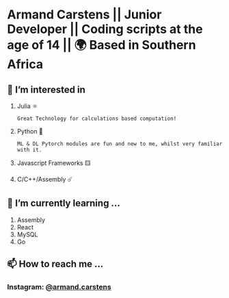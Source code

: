 # Armand Carstens || Junior Developer || Coding scripts at the age of 14 || 🌍 Based in Southern Africa

## 👀 I’m interested in 

  1. Julia ⚛️
  
     `Great Technology for calculations based computation!`
  
  2. Python 🐍
     
     `ML & DL Pytorch modules are fun and new to me, whilst very familiar with it.` 
  
  3. Javascript Frameworks 🟨
  
  4. C/C++/Assembly ☄️
  
## 🌱 I’m currently learning ...
  1. Assembly
  2. React
  3. MySQL
  4. Go


## 📫 How to reach me ...
### Instagram: [@armand.carstens](https://www.instagram.com/armand.carstens/)
